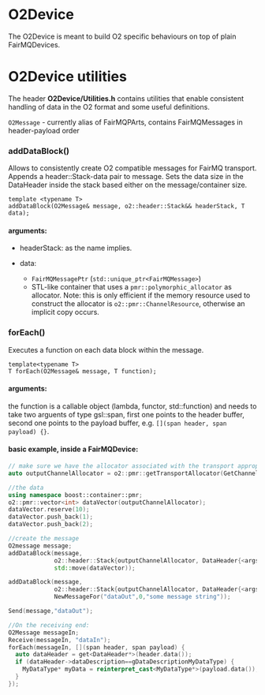 <!-- doxy
\page refUtilitiesO2Device O2Device
/doxy -->

# O2Device

The O2Device is meant to build O2 specific behaviours on top of plain FairMQDevices.

# O2Device utilities

The header **O2Device/Utilities.h** contains utilities that enable consistent handling of 
data in the O2 format and some useful definitions.

```O2Message``` - currently alias of FairMQPArts, contains FairMQMessages in header-payload order

### addDataBlock()
Allows to consistently create O2 compatible messages for FairMQ transport.
Appends a header::Stack-data pair to message. Sets the data size in the DataHeader inside the stack based either on the message/container size.

```
template <typename T>
addDataBlock(O2Message& message, o2::header::Stack&& headerStack, T data);
```
#### arguments:
- headerStack: as the name implies.

- data:
  - ```FairMQMessagePtr``` (```std::unique_ptr<FairMQMessage>```)
  - STL-like container that uses a ```pmr::polymorphic_allocator``` as allocator. Note: this is only efficient if
    the memory resource used to construct the allocator is ```o2::pmr::ChannelResource```, otherwise an implicit copy occurs.

### forEach()
Executes a function on each data block within the message.

```
template<typename T>
T forEach(O2Message& message, T function);
```
#### arguments:
the function is a callable object (lambda, functor, std::function) and needs to take two arguents of type gsl::span, first one points to the header buffer, second one points to the payload buffer, e.g. ```[](span header, span payload) {}```.


#### basic example, inside a FairMQDevice:
```C++
// make sure we have the allocator associated with the transport appropriate for the selected channel:
auto outputChannelAllocator = o2::pmr::getTransportAllocator(GetChannel("dataOut").Transport());

//the data
using namespace boost::container::pmr;
o2::pmr::vector<int> dataVector(outputChannelAllocator);
dataVector.reserve(10);
dataVector.push_back(1);
dataVector.push_back(2);

//create the message
O2message message;
addDataBlock(message,
             o2::header::Stack{outputChannelAllocator, DataHeader{<args>}},
             std::move(dataVector));

addDataBlock(message,
             o2::header::Stack{outputChannelAllocator, DataHeader{<args>}},
             NewMessageFor("dataOut",0,"some message string"));

Send(message,"dataOut");

//On the receiving end:
O2Message messageIn;
Receive(messageIn, "dataIn");
forEach(messageIn, [](span header, span payload) {
  auto dataHeader = get<DataHeader*>(header.data());
  if (dataHeader->dataDescription==gDataDescriptionMyDataType) {
    MyDataType* myData = reinterpret_cast<MyDataType*>(payload.data());
  }
});

```


